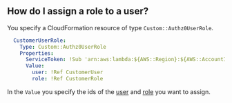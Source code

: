 ## How do I assign a role to a user?
You specify a CloudFormation resource of type `Custom::Authz0UserRole`.

```yaml
  CustomerUserRole:
    Type: Custom::Authz0UserRole
    Properties:
      ServiceToken: !Sub 'arn:aws:lambda:${AWS::Region}:${AWS::AccountId}:function:cfn-auth0-provider'
      Value:
        user: !Ref CustomerUser
        role: !Ref CustomerRole
```

In the `Value` you specify the ids of the [user](user.md) and [role](role.md) you want to assign.
